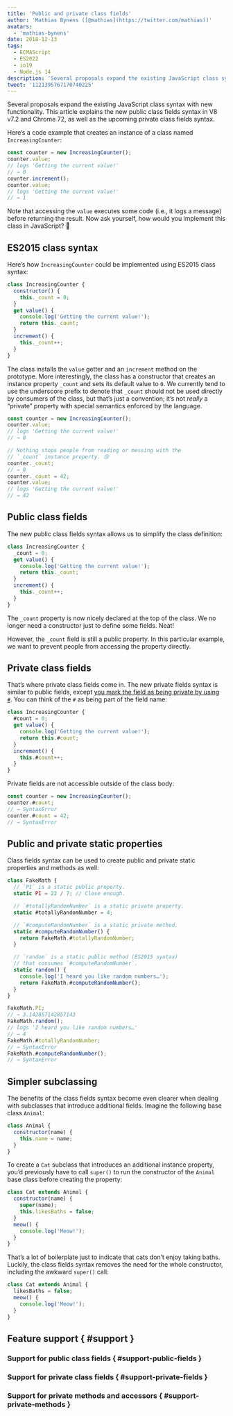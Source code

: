 ```yaml
---
title: 'Public and private class fields'
author: 'Mathias Bynens ([@mathias](https://twitter.com/mathias))'
avatars:
  - 'mathias-bynens'
date: 2018-12-13
tags:
  - ECMAScript
  - ES2022
  - io19
  - Node.js 14
description: 'Several proposals expand the existing JavaScript class syntax with new functionality. This article explains the new public class fields syntax in V8 v7.2 and Chrome 72, as well as the upcoming private class fields syntax.'
tweet: '1121395767170740225'
---
```

Several proposals expand the existing JavaScript class syntax with new functionality. This article explains the new public class fields syntax in V8 v7.2 and Chrome 72, as well as the upcoming private class fields syntax.

Here’s a code example that creates an instance of a class named `IncreasingCounter`:

```js
const counter = new IncreasingCounter();
counter.value;
// logs 'Getting the current value!'
// → 0
counter.increment();
counter.value;
// logs 'Getting the current value!'
// → 1
```

Note that accessing the `value` executes some code (i.e., it logs a message) before returning the result. Now ask yourself, how would you implement this class in JavaScript? 🤔

## ES2015 class syntax

Here’s how `IncreasingCounter` could be implemented using ES2015 class syntax:

```js
class IncreasingCounter {
  constructor() {
    this._count = 0;
  }
  get value() {
    console.log('Getting the current value!');
    return this._count;
  }
  increment() {
    this._count++;
  }
}
```

The class installs the `value` getter and an `increment` method on the prototype. More interestingly, the class has a constructor that creates an instance property `_count` and sets its default value to `0`. We currently tend to use the underscore prefix to denote that `_count` should not be used directly by consumers of the class, but that’s just a convention; it’s not _really_ a “private” property with special semantics enforced by the language.

```js
const counter = new IncreasingCounter();
counter.value;
// logs 'Getting the current value!'
// → 0

// Nothing stops people from reading or messing with the
// `_count` instance property. 😢
counter._count;
// → 0
counter._count = 42;
counter.value;
// logs 'Getting the current value!'
// → 42
```

## Public class fields

The new public class fields syntax allows us to simplify the class definition:

```js
class IncreasingCounter {
  _count = 0;
  get value() {
    console.log('Getting the current value!');
    return this._count;
  }
  increment() {
    this._count++;
  }
}
```

The `_count` property is now nicely declared at the top of the class. We no longer need a constructor just to define some fields. Neat!

However, the `_count` field is still a public property. In this particular example, we want to prevent people from accessing the property directly.

## Private class fields

That’s where private class fields come in. The new private fields syntax is similar to public fields, except [you mark the field as being private by using `#`](https://github.com/tc39/proposal-class-fields/blob/master/PRIVATE_SYNTAX_FAQ.md). You can think of the `#` as being part of the field name:

```js
class IncreasingCounter {
  #count = 0;
  get value() {
    console.log('Getting the current value!');
    return this.#count;
  }
  increment() {
    this.#count++;
  }
}
```

Private fields are not accessible outside of the class body:

```js
const counter = new IncreasingCounter();
counter.#count;
// → SyntaxError
counter.#count = 42;
// → SyntaxError
```

## Public and private static properties

Class fields syntax can be used to create public and private static properties and methods as well:

```js
class FakeMath {
  // `PI` is a static public property.
  static PI = 22 / 7; // Close enough.

  // `#totallyRandomNumber` is a static private property.
  static #totallyRandomNumber = 4;

  // `#computeRandomNumber` is a static private method.
  static #computeRandomNumber() {
    return FakeMath.#totallyRandomNumber;
  }

  // `random` is a static public method (ES2015 syntax)
  // that consumes `#computeRandomNumber`.
  static random() {
    console.log('I heard you like random numbers…');
    return FakeMath.#computeRandomNumber();
  }
}

FakeMath.PI;
// → 3.142857142857143
FakeMath.random();
// logs 'I heard you like random numbers…'
// → 4
FakeMath.#totallyRandomNumber;
// → SyntaxError
FakeMath.#computeRandomNumber();
// → SyntaxError
```

## Simpler subclassing

The benefits of the class fields syntax become even clearer when dealing with subclasses that introduce additional fields. Imagine the following base class `Animal`:

```js
class Animal {
  constructor(name) {
    this.name = name;
  }
}
```

To create a `Cat` subclass that introduces an additional instance property, you’d previously have to call `super()` to run the constructor of the `Animal` base class before creating the property:

```js
class Cat extends Animal {
  constructor(name) {
    super(name);
    this.likesBaths = false;
  }
  meow() {
    console.log('Meow!');
  }
}
```

That’s a lot of boilerplate just to indicate that cats don’t enjoy taking baths. Luckily, the class fields syntax removes the need for the whole constructor, including the awkward `super()` call:

```js
class Cat extends Animal {
  likesBaths = false;
  meow() {
    console.log('Meow!');
  }
}
```

## Feature support { #support }

### Support for public class fields { #support-public-fields }

<feature-support chrome="72 /blog/v8-release-72#public-class-fields"
                 firefox="yes https://developer.mozilla.org/en-US/docs/Mozilla/Firefox/Releases/69#JavaScript"
                 safari="yes https://bugs.webkit.org/show_bug.cgi?id=174212"
                 nodejs="12 https://twitter.com/mathias/status/1120700101637353473"
                 babel="yes https://babeljs.io/docs/en/babel-plugin-proposal-class-properties"></feature-support>

### Support for private class fields { #support-private-fields }

<feature-support chrome="74 /blog/v8-release-74#private-class-fields"
                 firefox="90 https://spidermonkey.dev/blog/2021/05/03/private-fields-ship.html"
                 safari="yes"
                 nodejs="12 https://twitter.com/mathias/status/1120700101637353473"
                 babel="yes https://babeljs.io/docs/en/babel-plugin-proposal-class-properties"></feature-support>

### Support for private methods and accessors { #support-private-methods }

<feature-support chrome="84 /blog/v8-release-84#private-methods-and-accessors"
                 firefox="90 https://spidermonkey.dev/blog/2021/05/03/private-fields-ship.html"
                 safari="yes https://webkit.org/blog/11989/new-webkit-features-in-safari-15/"
                 nodejs="14.6.0"
                 babel="yes https://babeljs.io/docs/en/babel-plugin-proposal-private-methods"></feature-support>
